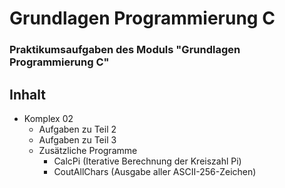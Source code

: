 # Grundlagen Programmierung C
### Praktikumsaufgaben des Moduls "Grundlagen Programmierung C"

## Inhalt
* Komplex 02
  + Aufgaben zu Teil 2
  + Aufgaben zu Teil 3
  + Zusätzliche Programme
    + CalcPi (Iterative Berechnung der Kreiszahl Pi)
    + CoutAllChars (Ausgabe aller ASCII-256-Zeichen)
